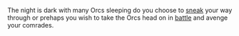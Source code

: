 The night is dark with many Orcs sleeping do you choose to [sneak](guard.md) your way through or prehaps you wish to take the Orcs head on in [battle](boss.md) and avenge your comrades.